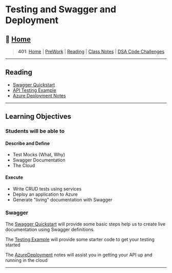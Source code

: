 # Testing and Swagger and Deployment

## 🏡 [**Home**](https://mistidinzy.github.io/ReadingNotes/)

> **401**: [Home](https://bit.ly/3EcMrF6)
|
[PreWork](https://bit.ly/3jzkAa1)
|
[Reading](https://bit.ly/3b8DLDc)
|
[Class Notes](https://bit.ly/3Eglbpb)
|
[DSA Code Challenges](https://bit.ly/3GjNoNG)
>

---

## Reading

* [Swagger Quickstart](https://github.com/DeltaVCode/cedar-c-do-401d5/blob/main/class-17/resources/swagger-quickstart.md)
* [API Testing Example](https://github.com/DeltaVCode/cedar-c-do-401d5/blob/main/class-17/resources/api-testing.md)
* [Azure Deployment Notes](https://github.com/DeltaVCode/cedar-c-do-401d5/blob/main/class-17/resources/azure-deployment.md)

---

## Learning Objectives

### Students will be able to

#### Describe and Define

* Test Mocks (What, Why)
* Swagger Documentation
* The Cloud

#### Execute

* Write CRUD tests using services
* Deploy an application to Azure
* Generate "living" documentation with Swagger

### Swagger

The [Swagger Quickstart](./resources/swagger-quickstart.md) will provide some basic steps help us to create live documentation using Swagger definitions.

The [Testing Example](./resources/api-testing.md) will provide some starter code to get your testing started

The [AzureDeployment](./resources/azure-deployment.md) notes will assist you in getting your API up and running in the cloud

---
